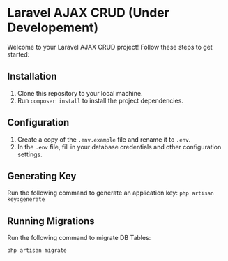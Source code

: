 # Laravel AJAX CRUD (Under Developement)

Welcome to your Laravel AJAX CRUD project! Follow these steps to get started:

## Installation

1. Clone this repository to your local machine.
2. Run `composer install` to install the project dependencies.

## Configuration

1. Create a copy of the `.env.example` file and rename it to `.env`.
2. In the `.env` file, fill in your database credentials and other configuration settings.

## Generating Key

Run the following command to generate an application key:
`php artisan key:generate`

## Running Migrations

Run the following command to migrate DB Tables:

`php artisan migrate`
